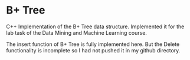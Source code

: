 # B+ Tree
C++ Implementation of the B+ Tree data structure. Implemented it for the lab task of the Data Mining and Machine Learning course. 

The insert function of B+ Tree is fully implemented here. But the Delete functionality is incomplete so I had not pushed it in my github directory.


